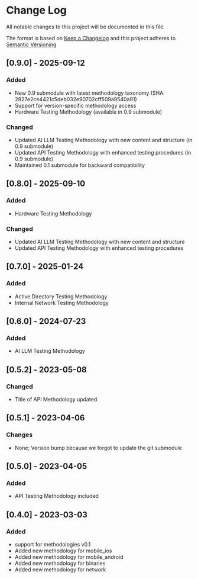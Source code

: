 # Change Log
All notable changes to this project will be documented in this file.

The format is based on [Keep a Changelog](http://keepachangelog.com/) and this project adheres to [Semantic Versioning](http://semver.org/)

## [0.9.0] - 2025-09-12

### Added
- New 0.9 submodule with latest methodology taxonomy (SHA: 2827e2ce4421c5deb032e90702cff509a9540a91)
- Support for version-specific methodology access
- Hardware Testing Methodology (available in 0.9 submodule)

### Changed
- Updated AI LLM Testing Methodology with new content and structure (in 0.9 submodule)
- Updated API Testing Methodology with enhanced testing procedures (in 0.9 submodule)
- Maintained 0.1 submodule for backward compatibility

## [0.8.0] - 2025-09-10

### Added
- Hardware Testing Methodology

### Changed
- Updated AI LLM Testing Methodology with new content and structure
- Updated API Testing Methodology with enhanced testing procedures

## [0.7.0] - 2025-01-24

### Added
- Active Directory Testing Methodology
- Internal Network Testing Methodology

## [0.6.0] - 2024-07-23

### Added
- AI LLM Testing Methodology

## [0.5.2] - 2023-05-08

### Changed
- Title of API Methodology updated

## [0.5.1] - 2023-04-06

### Changes
- None; Version bump because we forgot to update the git submodule

## [0.5.0] - 2023-04-05

### Added
- API Testing Methodology included

## [0.4.0] - 2023-03-03

### Added
- support for methodologies v0.1
- Added new methodology for mobile_ios
- Added new methodology for mobile_android
- Added new methodology for binaries
- Added new methodology for network
